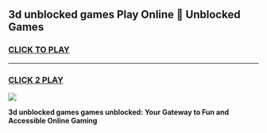 
## 3d unblocked games Play Online 👋 Unblocked Games
<h3>
<a href="https://premium.freeplayer.one?title=3d_unblocked_games&ref=19F">CLICK TO PLAY</a></h3>
<hr>

<h3>
<a href="https://premium.freeplayer.one?title=3d_unblocked_games&ref=19F">CLICK 2 PLAY</a>
  
</h3>

<a href="https://premium.freeplayer.one?title=3d_unblocked_games&ref=19F"><img src="https://clearcache.store/games.png"></a>


**3d unblocked games games unblocked: Your Gateway to Fun and Accessible Online Gaming**
